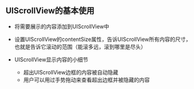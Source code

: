 ## UIScrollView的基本使用
- 将需要展示的内容添加到UIScrollView中
- 设置UIScrollView的contentSize属性，告诉UIScrollView所有内容的尺寸，也就是告诉它滚动的范围（能滚多远，滚到哪里是尽头）

- UIScrollView显示内容的小细节
    - 超出UIScrollView边框的内容被自动隐藏
    - 用户可以用过手势拖动来查看超出边框并被隐藏的内容